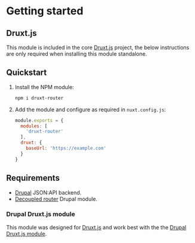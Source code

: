 # Getting started

## Druxt.js

This module is included in the core [Druxt.js](https://druxtjs.org) project, the below instructions are only required when installing this module standalone.

## Quickstart

1. Install the NPM module:
    ```sh
    npm i druxt-router
    ```

2. Add the module and configure as required in `nuxt.config.js`:
    ```js
    module.exports = {
      modules: [
        'druxt-router'
      ],
      druxt: {
        baseUrl: 'https://example.com'
      }
    }
    ```

## Requirements

- [Drupal](https://drupal.org) JSON:API backend.
- [Decoupled router](https://www.drupal.org/project/decoupled_router) Drupal module.

### Drupal Druxt.js module

This module was designed for [Druxt.js](https://druxtjs.org) and work best with the the [Drupal Druxt.js module](https://www.drupal.org/project/druxt).
